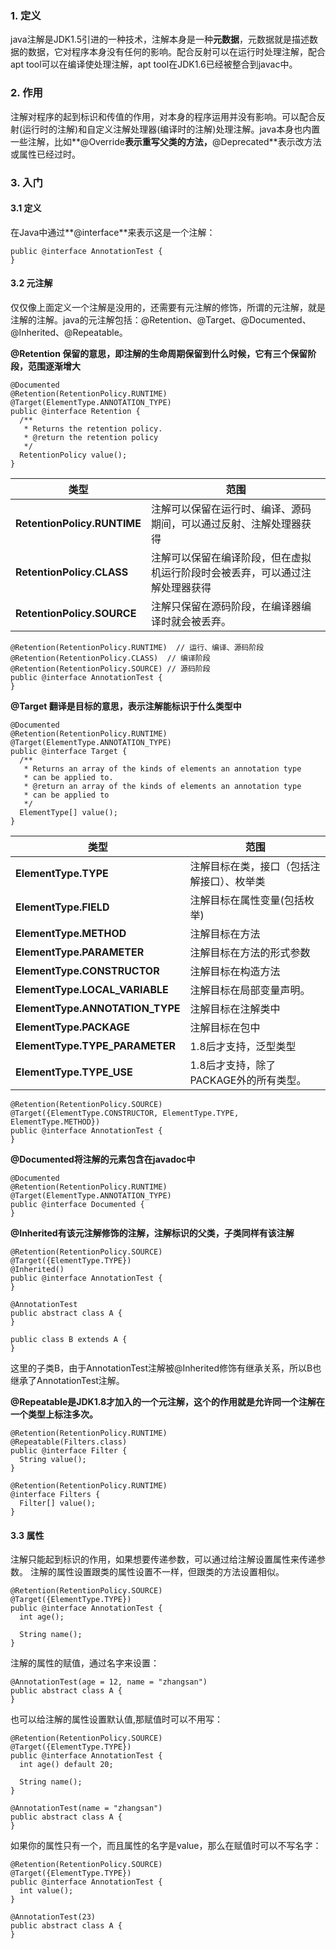 ### 1. 定义
java注解是JDK1.5引进的一种技术，注解本身是一种**元数据**，元数据就是描述数据的数据，它对程序本身没有任何的影响。配合反射可以在运行时处理注解，配合apt tool可以在编译使处理注解，apt tool在JDK1.6已经被整合到javac中。

### 2. 作用
注解对程序的起到标识和传值的作用，对本身的程序运用并没有影响。可以配合反射(运行时的注解)和自定义注解处理器(编译时的注解)处理注解。java本身也内置一些注解，比如**@Override**表示重写父类的方法，**@Deprecated**表示改方法或属性已经过时。

### 3. 入门

#### 3.1 定义
在Java中通过**@interface**来表示这是一个注解：
  ```
public @interface AnnotationTest {
}
  ```

#### 3.2 元注解
仅仅像上面定义一个注解是没用的，还需要有元注解的修饰，所谓的元注解，就是注解的注解。java的元注解包括：@Retention、@Target、@Documented、@Inherited、@Repeatable。

**@Retention 保留的意思，即注解的生命周期保留到什么时候，它有三个保留阶段，范围逐渐增大**
  ```
@Documented
@Retention(RetentionPolicy.RUNTIME)
@Target(ElementType.ANNOTATION_TYPE)
public @interface Retention {
    /**
     * Returns the retention policy.
     * @return the retention policy
     */
    RetentionPolicy value();
}
  ```

类型 | 范围|
-|-
**RetentionPolicy.RUNTIME** | 注解可以保留在运行时、编译、源码期间，可以通过反射、注解处理器获得 | 
**RetentionPolicy.CLASS** | 注解可以保留在编译阶段，但在虚拟机运行阶段时会被丢弃，可以通过注解处理器获得 | 
**RetentionPolicy.SOURCE** | 注解只保留在源码阶段，在编译器编译时就会被丢弃。|
  ```
@Retention(RetentionPolicy.RUNTIME)  // 运行、编译、源码阶段
@Retention(RetentionPolicy.CLASS)  // 编译阶段
@Retention(RetentionPolicy.SOURCE) // 源码阶段
public @interface AnnotationTest {
}

  ```


**@Target 翻译是目标的意思，表示注解能标识于什么类型中**
  ```
@Documented
@Retention(RetentionPolicy.RUNTIME)
@Target(ElementType.ANNOTATION_TYPE)
public @interface Target {
    /**
     * Returns an array of the kinds of elements an annotation type
     * can be applied to.
     * @return an array of the kinds of elements an annotation type
     * can be applied to
     */
    ElementType[] value();
}
  ```
类型 | 范围|
-|-
**ElementType.TYPE** | 注解目标在类，接口（包括注解接口）、枚举类 | 
**ElementType.FIELD** | 注解目标在属性变量(包括枚举) | 
**ElementType.METHOD** | 注解目标在方法 |
**ElementType.PARAMETER** | 注解目标在方法的形式参数 | 
**ElementType.CONSTRUCTOR** | 注解目标在构造方法 | 
**ElementType.LOCAL_VARIABLE** | 注解目标在局部变量声明。|
**ElementType.ANNOTATION_TYPE** | 注解目标在注解类中 | 
**ElementType.PACKAGE** | 注解目标在包中 | 
**ElementType.TYPE_PARAMETER** | 1.8后才支持，泛型类型|
**ElementType.TYPE_USE** | 1.8后才支持，除了PACKAGE外的所有类型。|
  ```
@Retention(RetentionPolicy.SOURCE)
@Target({ElementType.CONSTRUCTOR, ElementType.TYPE, ElementType.METHOD})
public @interface AnnotationTest {
}

  ```

**@Documented将注解的元素包含在javadoc中**
  ```
@Documented
@Retention(RetentionPolicy.RUNTIME)
@Target(ElementType.ANNOTATION_TYPE)
public @interface Documented {
}
  ```

**@Inherited有该元注解修饰的注解，注解标识的父类，子类同样有该注解**
  ```
@Retention(RetentionPolicy.SOURCE)
@Target({ElementType.TYPE})
@Inherited()
public @interface AnnotationTest {
}

@AnnotationTest
public abstract class A {
}

public class B extends A {
}

  ```
这里的子类B，由于AnnotationTest注解被@Inherited修饰有继承关系，所以B也继承了AnnotationTest注解。

**@Repeatable是JDK1.8才加入的一个元注解，这个的作用就是允许同一个注解在一个类型上标注多次。**
  ```
@Retention(RetentionPolicy.RUNTIME)
@Repeatable(Filters.class)
public @interface Filter {
    String value();
}

@Retention(RetentionPolicy.RUNTIME)
@interface Filters {
    Filter[] value();
}

  ```

#### 3.3 属性
注解只能起到标识的作用，如果想要传递参数，可以通过给注解设置属性来传递参数。
注解的属性设置跟类的属性设置不一样，但跟类的方法设置相似。
  ```
@Retention(RetentionPolicy.SOURCE)
@Target({ElementType.TYPE})
public @interface AnnotationTest {
    int age();

    String name();
}
  ```
注解的属性的赋值，通过名字来设置：
  ```
@AnnotationTest(age = 12, name = "zhangsan")
public abstract class A {
}
  ``` 
也可以给注解的属性设置默认值,那赋值时可以不用写：
  ```
@Retention(RetentionPolicy.SOURCE)
@Target({ElementType.TYPE})
public @interface AnnotationTest {
    int age() default 20;

    String name();
}

@AnnotationTest(name = "zhangsan")
public abstract class A {
}

  ```
如果你的属性只有一个，而且属性的名字是value，那么在赋值时可以不写名字：
  ```
@Retention(RetentionPolicy.SOURCE)
@Target({ElementType.TYPE})
public @interface AnnotationTest {
    int value();
}

@AnnotationTest(23)
public abstract class A {
}
  ```



